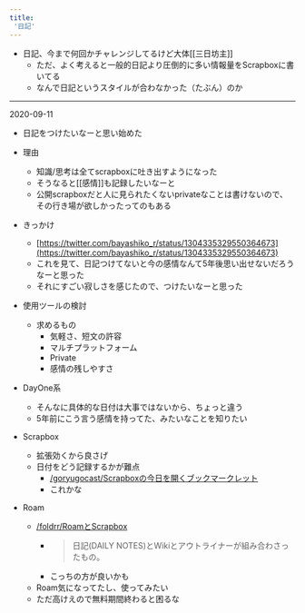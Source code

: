 ```yaml
---
title:
 '日記'
---
```


- 日記、今まで何回かチャレンジしてるけど大体[[三日坊主]]
    - ただ、よく考えると一般的日記より圧倒的に多い情報量をScrapboxに書いてる
    - なんで日記というスタイルが合わなかった（たぶん）のか

---
2020-09-11
- 日記をつけたいなーと思い始めた
- 理由
    - 知識/思考は全てscrapboxに吐き出すようになった
    - そうなると[[感情]]も記録したいなーと
    - 公開scrapboxだと人に見られたくないprivateなことは書けないので、その行き場が欲しかったってのもある
- きっかけ
    - [https://twitter.com/bayashiko_r/status/1304335329550364673](https://twitter.com/bayashiko_r/status/1304335329550364673)
    - これを見て、日記つけてないと今の感情なんて5年後思い出せないだろうなーと思った
    - それにすごい寂しさを感じたので、つけたいなーと思った

- 使用ツールの検討
    - 求めるもの
        - 気軽さ、短文の許容
        - マルチプラットフォーム
        - Private
        - 感情の残しやすさ

- DayOne系
    - そんなに具体的な日付は大事ではないから、ちょっと違う
    - 5年前にこう言う感情を持ってた、みたいなことを知りたい
- Scrapbox
    - 拡張効くから良さげ
    - 日付をどう記録するかが難点
        - [/goryugocast/Scrapboxの今日を開くブックマークレット](https://scrapbox.io/goryugocast/Scrapboxの今日を開くブックマークレット)
        - これかな
- Roam
    - [/foldrr/RoamとScrapbox](https://scrapbox.io/foldrr/RoamとScrapbox)
        - > 日記(DAILY NOTES)とWikiとアウトライナーが組み合わさったもの。
        - こっちの方が良いかも
    - Roam気になってたし、使ってみたい
    - ただ高けえので無料期間終わると困るな
